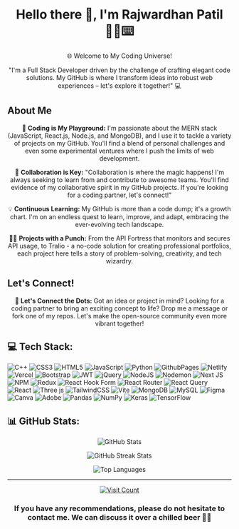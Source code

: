 <h1 align="center">Hello there 👋, I'm Rajwardhan Patil 🧑‍💻⌨️</h1>
<p align="center">🌐 Welcome to My Coding Universe!</p>

<p align="center">"I'm a Full Stack Developer driven by the challenge of crafting elegant code solutions. My GitHub is where I transform ideas into robust web experiences – let's explore it together!" 💻</p>

## About Me


<p align="center">🚀 <b>Coding is My Playground:</b> I'm passionate about the MERN stack (JavaScript, React.js, Node.js, and MongoDB), and I use it to tackle a variety of projects on my GitHub. You'll find a blend of personal challenges and even some experimental ventures where I push the limits of web development.</p>

<p align="center">🧩 <b>Collaboration is Key:</b> "Collaboration is where the magic happens! I'm always seeking to learn from and contribute to awesome teams. You'll find evidence of my collaborative spirit in my GitHub projects. If you're looking for a coding partner, let's connect!"</p>

<p align="center">💡 <b>Continuous Learning:</b> My GitHub is more than a code dump; it's a growth chart. I'm on an endless quest to learn, improve, and adapt, embracing the ever-evolving tech landscape.</p>

<p align="center">👩‍💻 <b>Projects with a Punch:</b> From the API Fortress that monitors and secures API usage, to Tralio - a no-code solution for creating professional portfolios, each project here tells a story of problem-solving, creativity, and tech wizardry.</p>

## Let's Connect!

<p align="center">🌟 <b>Let's Connect the Dots:</b> Got an idea or project in mind? Looking for a coding partner to bring an exciting concept to life? Drop me a message or fork one of my repos. Let's make the open-source community even more vibrant together!</p>

## 💻 Tech Stack:

![C++](https://img.shields.io/badge/c++-%2300599C.svg?style=for-the-badge&logo=c%2B%2B&logoColor=white) ![CSS3](https://img.shields.io/badge/css3-%231572B6.svg?style=for-the-badge&logo=css3&logoColor=white) ![HTML5](https://img.shields.io/badge/html5-%23E34F26.svg?style=for-the-badge&logo=html5&logoColor=white) ![JavaScript](https://img.shields.io/badge/javascript-%23323330.svg?style=for-the-badge&logo=javascript&logoColor=%23F7DF1E) ![Python](https://img.shields.io/badge/python-3670A0?style=for-the-badge&logo=python&logoColor=ffdd54) ![GithubPages](https://img.shields.io/badge/github%20pages-121013?style=for-the-badge&logo=github&logoColor=white) ![Netlify](https://img.shields.io/badge/netlify-%23000000.svg?style=for-the-badge&logo=netlify&logoColor=#00C7B7) ![Vercel](https://img.shields.io/badge/vercel-%23000000.svg?style=for-the-badge&logo=vercel&logoColor=white) ![Bootstrap](https://img.shields.io/badge/bootstrap-%238511FA.svg?style=for-the-badge&logo=bootstrap&logoColor=white) ![JWT](https://img.shields.io/badge/JWT-black?style=for-the-badge&logo=JSON%20web%20tokens) ![jQuery](https://img.shields.io/badge/jquery-%230769AD.svg?style=for-the-badge&logo=jquery&logoColor=white) ![NodeJS](https://img.shields.io/badge/node.js-6DA55F?style=for-the-badge&logo=node.js&logoColor=white) ![Nodemon](https://img.shields.io/badge/NODEMON-%23323330.svg?style=for-the-badge&logo=nodemon&logoColor=%BBDEAD) ![Next JS](https://img.shields.io/badge/Next-black?style=for-the-badge&logo=next.js&logoColor=white) ![NPM](https://img.shields.io/badge/NPM-%23CB3837.svg?style=for-the-badge&logo=npm&logoColor=white) ![Redux](https://img.shields.io/badge/redux-%23593d88.svg?style=for-the-badge&logo=redux&logoColor=white) ![React Hook Form](https://img.shields.io/badge/React%20Hook%20Form-%23EC5990.svg?style=for-the-badge&logo=reacthookform&logoColor=white) ![React Router](https://img.shields.io/badge/React_Router-CA4245?style=for-the-badge&logo=react-router&logoColor=white) ![React Query](https://img.shields.io/badge/-React%20Query-FF4154?style=for-the-badge&logo=react%20query&logoColor=white) ![React](https://img.shields.io/badge/react-%2320232a.svg?style=for-the-badge&logo=react&logoColor=%2361DAFB) ![Three js](https://img.shields.io/badge/threejs-black?style=for-the-badge&logo=three.js&logoColor=white) ![TailwindCSS](https://img.shields.io/badge/tailwindcss-%2338B2AC.svg?style=for-the-badge&logo=tailwind-css&logoColor=white) ![Vite](https://img.shields.io/badge/vite-%23646CFF.svg?style=for-the-badge&logo=vite&logoColor=white) ![MongoDB](https://img.shields.io/badge/MongoDB-%234ea94b.svg?style=for-the-badge&logo=mongodb&logoColor=white) ![MySQL](https://img.shields.io/badge/mysql-%2300000f.svg?style=for-the-badge&logo=mysql&logoColor=white) ![Figma](https://img.shields.io/badge/figma-%23F24E1E.svg?style=for-the-badge&logo=figma&logoColor=white) ![Canva](https://img.shields.io/badge/Canva-%2300C4CC.svg?style=for-the-badge&logo=Canva&logoColor=white) ![Adobe](https://img.shields.io/badge/adobe-%23FF0000.svg?style=for-the-badge&logo=adobe&logoColor=white) ![Pandas](https://img.shields.io/badge/pandas-%23150458.svg?style=for-the-badge&logo=pandas&logoColor=white) ![NumPy](https://img.shields.io/badge/numpy-%23013243.svg?style=for-the-badge&logo=numpy&logoColor=white) ![Keras](https://img.shields.io/badge/Keras-%23D00000.svg?style=for-the-badge&logo=Keras&logoColor=white) ![TensorFlow](https://img.shields.io/badge/TensorFlow-%23FF6F00.svg?style=for-the-badge&logo=TensorFlow&logoColor=white)

## 📊 GitHub Stats:

<p align="center"><img src="https://github-readme-stats.vercel.app/api?username=Raj902119&theme=dark&hide_border=false&include_all_commits=false&count_private=false" alt="GitHub Stats"></p>
<p align="center"><img src="https://github-readme-streak-stats.herokuapp.com/?user=Raj902119&theme=dark&hide_border=false" alt="GitHub Streak Stats"></p>
<p align="center"><img src="https://github-readme-stats.vercel.app/api/top-langs/?username=Raj902119&theme=dark&hide_border=false&include_all_commits=false&count_private=false&layout=compact" alt="Top Languages"></p>

---

<p align="center"><a href="https://visitcount.itsvg.in/api?id=Raj902119&icon=0&color=0"><img src="https://visitcount.itsvg.in/api?id=Raj902119&icon=0&color=0" alt="Visit Count"></a></p>

<h3 align="center">If you have any recommendations, please do not hesitate to contact me. We can discuss it over a chilled beer 🍺😁</h3>

